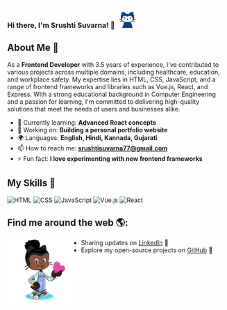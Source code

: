 ### Hi there, I'm Srushti Suvarna!  👋 <img src="https://github.com/Srushti-9/Srushti-9/blob/275db9ae2af87444f8f4dc23f29ddcbe810f71a7/media/mona-whisper.gif" height="50px" width="50px"/>

## About Me 🚀

As a **Frontend Developer** with 3.5 years of experience, I've contributed to various projects across multiple domains, including healthcare, education, and workplace safety. My expertise lies in HTML, CSS, JavaScript, and a range of frontend frameworks and libraries such as Vue.js, React, and Express. With a strong educational background in Computer Engineering and a passion for learning, I'm committed to delivering high-quality solutions that meet the needs of users and businesses alike.

- 🌱 Currently learning: **Advanced React concepts**
- 🔭 Working on: **Building a personal portfolio website**
- 🌍 Languages: **English, Hindi, Kannada, Gujarati**
- 📫 How to reach me: **srushtisuvarna77@gmail.com**
- ⚡ Fun fact: **I love experimenting with new frontend frameworks**

## My Skills 🧠

![HTML](https://img.shields.io/badge/-HTML-E34F26?style=flat-square&logo=html5&logoColor=white)
![CSS](https://img.shields.io/badge/-CSS-1572B6?style=flat-square&logo=css3&logoColor=white)
![JavaScript](https://img.shields.io/badge/-JavaScript-F7DF1E?style=flat-square&logo=javascript&logoColor=black)
![Vue.js](https://img.shields.io/badge/-Vue.js-4FC08D?style=flat-square&logo=vue.js&logoColor=white)
![React](https://img.shields.io/badge/-React-61DAFB?style=flat-square&logo=react&logoColor=black)


## Find me around the web 🌎: 

<div>
    <img align="left" width="150" height="150" src="https://github.com/Srushti-9/Srushti-9/blob/389cbd0c2d1ff81d8f973297a1504ebf98ff197a/media/octocat-rotating.gif" style="margin-right: 20px;"/>
    <div>
        <ul>
            <li>Sharing updates on <a href="https://linkedin.com/in/srushti-suvarna-vue-developer/">LinkedIn</a> 💼</li>
            <li>Explore my open-source projects on <a href="https://github.com/Srushti-9">GitHub</a> 🐙</li>
        </ul>
    </div>
</div>


